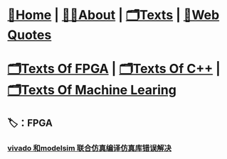 # [🏡Home](/) |   [👨‍💻About](/about)  |   [🗂️Texts](/allTexts)   |   [💬Web Quotes](/webQuotes)

# [🗂️Texts Of FPGA](/subPages/fpga) | [🗂️Texts Of C++](/subPages/cpp) | [🗂️Texts Of Machine Learing](/subPages/machine_learning)



## 🏷️：FPGA

### [vivado 和modelsim 联合仿真编译仿真库错误解决](/subPages/fpga/vivado_modelSim_sim_error)